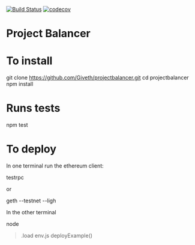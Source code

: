 [![Build Status](https://travis-ci.org/adriamb/vaultcontroller.svg?branch=master)](https://travis-ci.org/adriamb/vaultcontroller)
[![codecov](https://codecov.io/gh/adriamb/vaultcontroller/branch/master/graph/badge.svg)](https://codecov.io/gh/adriamb/vaultcontroller)

# Project Balancer


# To install

git clone https://github.com/Giveth/projectbalancer.git
cd projectbalancer
npm install

# Runs tests
npm test

# To deploy
In one terminal run the ethereum client:

testrpc

or

geth --testnet --ligh

In the other terminal

node
> .load env.js
> deployExample()

